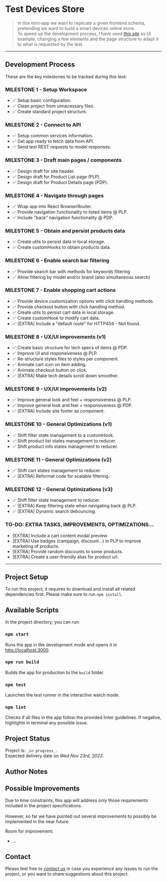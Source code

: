 # Test Devices Store
> In this mini-app we want to replicate a given frontend schema, pretending we want to build a smart devices online store.\
> To speed up the development process, I have used [_this site_](https://www.phonehouse.es) as UI example, changing a few elements and the page structure to adapt it to what is requested by the test.

<!-- > Live demo [_here_](https://www.example.com). If you have the project hosted somewhere, include the link here. -->

---

<!-- ## Table of Contents
* [General Info](#general-information)
* [Features](#features)
* [Setup](#setup)
* [Usage](#usage)
* [Development Process](#development-process)
* [Project Status](#project-status)
* [Room for Improvement](#room-for-improvement)
* [Contact](#contact) -->


<!-- ## General Information
- Provide general information about your project here.
- What problem does it (intend to) solve?
- What is the purpose of your project?
- Why did you undertake it?
You don't have to answer all the questions - just the ones relevant to your project. -->


## Development Process
These are the key milestones to be tracked during this test:

### MILESTONE 1 - Setup Workspace
- ✅ Setup basic configuration.
- ✅ Clean project from unnecessary files.
- ✅ Create standard project structure.

### MILESTONE 2 - Connect to API
- ✅ Setup common services information.
- ✅ Get app ready to fetch data from API.
- ✅ Send test REST requests to model responses.

### MILESTONE 3 - Draft main pages / components
- ✅ Design draft for site header.
- ✅ Design draft for Product List page (PLP).
- ✅ Design draft for Product Details page (PDP).

### MILESTONE 4 - Navigate through pages
- ✅ Wrap app into React BrowserRouter.
- ✅ Provide navigation functionality to listed items @ PLP.
- ✅ Include "back" navigation functionality @ PDP.

### MILESTONE 5 - Obtain and persist products data
- ✅ Create utils to persist data in local storage.
- ✅ Create customHooks to obtain products data.

### MILESTONE 6 - Enable search bar filtering
- ✅ Provide search bar with methods for keywords filtering
- ✅ Allow filtering by model and/or brand (also simultaneous search)

### MILESTONE 7 - Enable shopping cart actions
- ✅ Provide device customization options with click handling methods.
- ✅ Provide checkout button with click handling method.
- ✅ Create utils to persist cart data in local storage.
- ✅ Create customHook to modify cart data.
- ✅ [EXTRA] Include a "default route" for HTTP404 - Not found.

### MILESTONE 8 - UX/UI improvements (v1)
- ✅ Create basic structure for tech specs of items @ PDP.
- ✅ Improve UI and responsiveness @ PLP.
- ✅ Re-structure styles files to styles per component.
- ✅ Animate cart icon on item adding.
- ✅ Animate checkout button on click.
- ✅ [EXTRA] Make tech details scroll down smoother.

### MILESTONE 9 - UX/UI improvements (v2)
- ✅ Improve general look and feel + responsiveness @ PLP.
- ✅ Improve general look and feel + responsiveness @ PDP.
- ✅ [EXTRA] Include site footer as component.

### MILESTONE 10 - General Optimizations (v1)
- ✅ Shift filter state management to a customHook.
- ✅ Shift product list states management to reducer.
- ✅ Shift product info states management to reducer.

### MILESTONE 11 - General Optimizations (v2)
- ✅ Shift cart states management to reducer.
- ✅ [EXTRA] Reformat code for scalable filtering.

### MILESTONE 12 - General Optimizations (v3)
- ✅ Shift filter state management to reducer.
- ✅ [EXTRA] Keep filtering state when navigating back @ PLP.
- ✅ [EXTRA] Dynamic search debouncing.

### TO-DO: EXTRA TASKS, IMPROVEMENTS, OPTIMIZATIONS...
- [EXTRA] Include a cart content modal preview.
- [EXTRA] Use badges (campaign, discount...) in PLP to improve marketing of products.
- [EXTRA] Provide random discounts to some products.
- [EXTRA] Create a user-friendly alias for product url.


---
## Project Setup
To run this project, it requires to download and install all related dependencies first. Please make sure to run `npm install`. 


## Available Scripts

In the project directory, you can run:

### `npm start`
Runs the app in the development mode and opens it in [http://localhost:3000](http://localhost:3000).

### `npm run build`
Builds the app for production to the `build` folder.

### `npm test`
Launches the test runner in the interactive watch mode.

### `npm lint`
Checks if all files in the app follow the provided linter guidelines. If negative, highlights in terminal any possible issue.



## Project Status
Project is: `_in progress_`.\
Expected delivery date on *Wed Nov 23rd, 2022*.
<!-- Project is: _in progress_ / _complete_ / _no longer being worked on_. If you are no longer working on it, provide reasons why. -->


## Author Notes
<!-- - App structure is build to be a scalable project.
- All components are thought to have the simplest structure possible.
- All files have been written  -->

## Possible Improvements
Due to time constraints, this app will address only those requirements included in the project specifications.\
\
However, so far we have pointed out several improvements to possibly be implemented in the near future.

Room for improvement:
- ...



## Contact
Please feel free to [_contact us_](mailto:joel@jowdigital.tech) in case you experience any issues to run the project, or you want to share suggestions about this project.